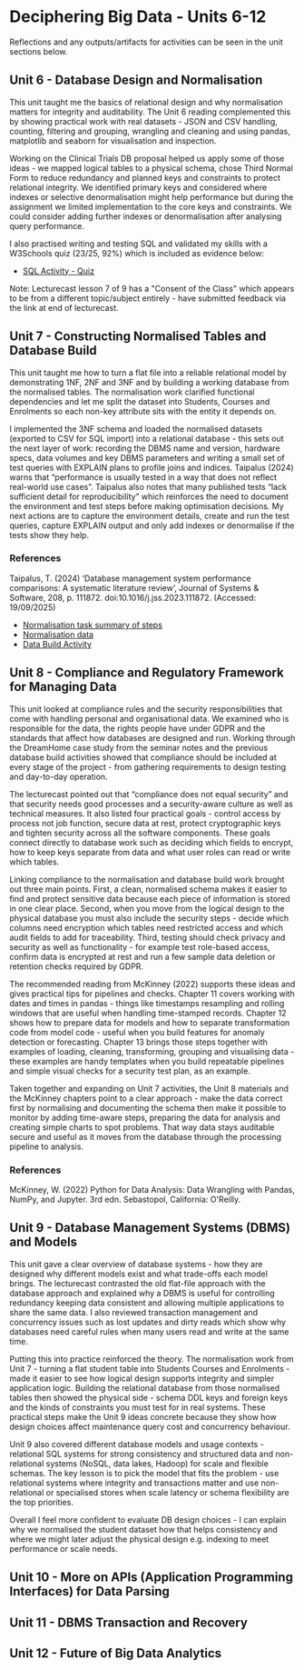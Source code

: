 # Deciphering Big Data - Units 6-12

Reflections and any outputs/artifacts for activities can be seen in the unit sections below.

## Unit 6 - Database Design and Normalisation

This unit taught me the basics of relational design and why normalisation matters for integrity and auditability. The Unit 6 reading complemented this by showing practical work with real datasets - JSON and CSV handling, counting, filtering and grouping, wrangling and cleaning and using pandas, matplotlib and seaborn for visualisation and inspection. 

Working on the Clinical Trials DB proposal helped us apply some of those ideas - we mapped logical tables to a physical schema, chose Third Normal Form to reduce redundancy and planned keys and constraints to protect relational integrity. We identified primary keys and considered where indexes or selective denormalisation might help performance but during the assignment we limited implementation to the core keys and constraints. We could consider adding further indexes or denormalisation after analysing query performance.

I also practised writing and testing SQL and validated my skills with a W3Schools quiz (23/25, 92%) which is included as evidence below:

- [SQL Activity - Quiz](/images/sql_activity.png)

Note: Lecturecast lesson 7 of 9 has a "Consent of the Class" which appears to be from a different topic/subject entirely - have submitted feedback via the link at end of lecturecast.



## Unit 7 - Constructing Normalised Tables and Database Build

This unit taught me how to turn a flat file into a reliable relational model by demonstrating 1NF, 2NF and 3NF and by building a working database from the normalised tables. The normalisation work clarified functional dependencies and let me split the dataset into Students, Courses and Enrolments so each non-key attribute sits with the entity it depends on.

I implemented the 3NF schema and loaded the normalised datasets (exported to CSV for SQL import) into a relational database - this sets out the next layer of work: recording the DBMS name and version, hardware specs, data volumes and key DBMS parameters and writing a small set of test queries with EXPLAIN plans to profile joins and indices. Taipalus (2024) warns that “performance is usually tested in a way that does not reflect real-world use cases”. Taipalus also notes that many published tests “lack sufficient detail for reproducibility” which reinforces the need to document the environment and test steps before making optimisation decisions. My next actions are to capture the environment details, create and run the test queries, capture EXPLAIN output and only add indexes or denormalise if the tests show they help.

### References

Taipalus, T. (2024) ‘Database management system performance comparisons: A systematic literature review’, Journal of Systems & Software, 208, p. 111872. doi:10.1016/j.jss.2023.111872. (Accessed: 19/09/2025)

- [Normalisation task summary of steps](/pdf/Normalisation_Task.pdf)
- [Normalisation data](/pdf/Student_Data_Normalisation_Task_v1.xlsx)
- [Data Build Activity](/images/data_build_activity.PNG)

## Unit 8 - Compliance and Regulatory Framework for Managing Data

This unit looked at compliance rules and the security responsibilities that come with handling personal and organisational data. We examined who is responsible for the data, the rights people have under GDPR and the standards that affect how databases are designed and run. Working through the DreamHome case study from the seminar notes and the previous database build activities showed that compliance should be included at every stage of the project - from gathering requirements to design testing and day-to-day operation.  

The lecturecast pointed out that “compliance does not equal security” and that security needs good processes and a security-aware culture as well as technical measures. It also listed four practical goals - control access by process not job function, secure data at rest, protect cryptographic keys and tighten security across all the software components. These goals connect directly to database work such as deciding which fields to encrypt, how to keep keys separate from data and what user roles can read or write which tables. 

Linking compliance to the normalisation and database build work brought out three main points. First, a clean, normalised schema makes it easier to find and protect sensitive data because each piece of information is stored in one clear place. Second, when you move from the logical design to the physical database you must also include the security steps - decide which columns need encryption which tables need restricted access and which audit fields to add for traceability. Third, testing should check privacy and security as well as functionality - for example test role-based access, confirm data is encrypted at rest and run a few sample data deletion or retention checks required by GDPR.  

The recommended reading from McKinney (2022) supports these ideas and gives practical tips for pipelines and checks. Chapter 11 covers working with dates and times in pandas - things like timestamps resampling and rolling windows that are useful when handling time-stamped records.  Chapter 12 shows how to prepare data for models and how to separate transformation code from model code - useful when you build features for anomaly detection or forecasting.  Chapter 13 brings those steps together with examples of loading, cleaning, transforming, grouping and visualising data - these examples are handy templates when you build repeatable pipelines and simple visual checks for a security test plan, as an example.

Taken together and expanding on Unit 7 activities, the Unit 8 materials and the McKinney chapters point to a clear approach - make the data correct first by normalising and documenting the schema then make it possible to monitor by adding time-aware steps, preparing the data for analysis and creating simple charts to spot problems. That way data stays auditable secure and useful as it moves from the database through the processing pipeline to analysis. 

### References

McKinney, W. (2022) Python for Data Analysis: Data Wrangling with Pandas, NumPy, and Jupyter. 3rd edn. Sebastopol, California: O'Reilly.

## Unit 9 - Database Management Systems (DBMS) and Models

This unit gave a clear overview of database systems - how they are designed why different models exist and what trade-offs each model brings. The lecturecast contrasted the old flat-file approach with the database approach and explained why a DBMS is useful for controlling redundancy keeping data consistent and allowing multiple applications to share the same data. I also reviewed transaction management and concurrency issues such as lost updates and dirty reads which show why databases need careful rules when many users read and write at the same time.

Putting this into practice reinforced the theory. The normalisation work from Unit 7 - turning a flat student table into Students Courses and Enrolments - made it easier to see how logical design supports integrity and simpler application logic. Building the relational database from those normalised tables then showed the physical side - schema DDL keys and foreign keys and the kinds of constraints you must test for in real systems. These practical steps make the Unit 9 ideas concrete because they show how design choices affect maintenance query cost and concurrency behaviour.

Unit 9 also covered different database models and usage contexts - relational SQL systems for strong consistency and structured data and non-relational systems (NoSQL, data lakes, Hadoop) for scale and flexible schemas. The key lesson is to pick the model that fits the problem - use relational systems where integrity and transactions matter and use non-relational or specialised stores when scale latency or schema flexibility are the top priorities.

Overall I feel more confident to evaluate DB design choices - I can explain why we normalised the student dataset how that helps consistency and where we might later adjust the physical design e.g. indexing to meet performance or scale needs.

## Unit 10 - More on APIs (Application Programming Interfaces) for Data Parsing


## Unit 11 - DBMS Transaction and Recovery


## Unit 12 - Future of Big Data Analytics


